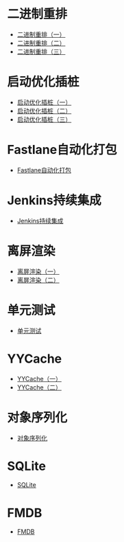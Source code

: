 # 二进制重排
- [二进制重排（一）](https://github.com/jonytangtech/ios/blob/main/doc/iOS%20%E4%BA%8C%E8%BF%9B%E5%88%B6%E9%87%8D%E6%8E%92(%E4%B8%80).md)
- [二进制重排（二）](https://github.com/jonytangtech/ios/blob/main/doc/iOS%20%E4%BA%8C%E8%BF%9B%E5%88%B6%E9%87%8D%E6%8E%92(%E4%B8%89).md)
- [二进制重排（三）](https://github.com/jonytangtech/ios/blob/main/doc/iOS%20%E4%BA%8C%E8%BF%9B%E5%88%B6%E9%87%8D%E6%8E%92(%E4%BA%8C).md)

# 启动优化插桩
- [启动优化插桩（一）](https://github.com/jonytangtech/ios/blob/main/doc/iOS%20%E5%90%AF%E5%8A%A8%E4%BC%98%E5%8C%96clang%E6%8F%92%E6%A1%A9(%E4%B8%80).md)
- [启动优化插桩（二）](https://github.com/jonytangtech/ios/blob/main/doc/iOS%20%E5%90%AF%E5%8A%A8%E4%BC%98%E5%8C%96clang%E6%8F%92%E6%A1%A9(%E4%BA%8C).md)
- [启动优化插桩（三）](https://github.com/jonytangtech/ios/blob/main/doc/iOS%20%E5%90%AF%E5%8A%A8%E4%BC%98%E5%8C%96clang%E6%8F%92%E6%A1%A9(%E4%B8%89).md)

# Fastlane自动化打包
- [Fastlane自动化打包](https://github.com/jonytangtech/ios/blob/main/doc/iOS%20Fastlane(%E4%B8%80).md)

# Jenkins持续集成
- [Jenkins持续集成](https://github.com/jonytangtech/ios/blob/main/doc/iOS%20Jenkins%E6%8C%81%E7%BB%AD%E9%9B%86%E6%88%90.md)

# 离屏渲染
- [离屏渲染（一）](https://github.com/jonytangtech/ios/blob/main/doc/iOS%20%E7%A6%BB%E5%B1%8F%E6%B8%B2%E6%9F%93(%E4%B8%80).md)
- [离屏渲染（二）](https://github.com/jonytangtech/ios/blob/main/doc/iOS%20%E7%A6%BB%E5%B1%8F%E6%B8%B2%E6%9F%93(%E4%BA%8C).md)

# 单元测试
- [单元测试](https://github.com/jonytangtech/ios/blob/main/doc/iOS%20%E5%8D%95%E5%85%83%E6%B5%8B%E8%AF%95.md)

# YYCache
- [YYCache（一）](https://github.com/jonytangtech/ios/blob/main/doc/iOS%20YYCache(%E4%B8%80).md)
- [YYCache（二）](https://github.com/jonytangtech/ios/blob/main/doc/iOS%20YYCache(%E4%BA%8C).md)

# 对象序列化
- [对象序列化](https://github.com/jonytangtech/ios/blob/main/doc/iOS%20%E5%AF%B9%E8%B1%A1%E5%BA%8F%E5%88%97%E5%8C%96.md)

# SQLite
- [SQLite](https://github.com/jonytangtech/ios/blob/main/doc/iOS%20SQLite.md)

# FMDB
- [FMDB](https://github.com/jonytangtech/ios/blob/main/doc/iOS%20SQLite.md)
